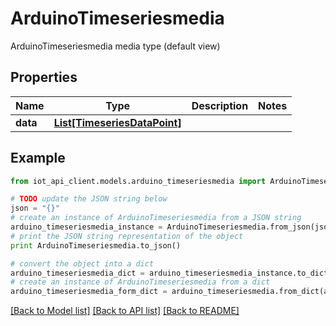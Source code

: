 # ArduinoTimeseriesmedia

ArduinoTimeseriesmedia media type (default view)

## Properties
Name | Type | Description | Notes
------------ | ------------- | ------------- | -------------
**data** | [**List[TimeseriesDataPoint]**](TimeseriesDataPoint.md) |  | 

## Example

```python
from iot_api_client.models.arduino_timeseriesmedia import ArduinoTimeseriesmedia

# TODO update the JSON string below
json = "{}"
# create an instance of ArduinoTimeseriesmedia from a JSON string
arduino_timeseriesmedia_instance = ArduinoTimeseriesmedia.from_json(json)
# print the JSON string representation of the object
print ArduinoTimeseriesmedia.to_json()

# convert the object into a dict
arduino_timeseriesmedia_dict = arduino_timeseriesmedia_instance.to_dict()
# create an instance of ArduinoTimeseriesmedia from a dict
arduino_timeseriesmedia_form_dict = arduino_timeseriesmedia.from_dict(arduino_timeseriesmedia_dict)
```
[[Back to Model list]](../README.md#documentation-for-models) [[Back to API list]](../README.md#documentation-for-api-endpoints) [[Back to README]](../README.md)


